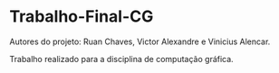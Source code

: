 # Trabalho-Final-CG

Autores do projeto: Ruan Chaves, Victor Alexandre e Vinicius Alencar.

Trabalho realizado para a disciplina de computação gráfica. 

